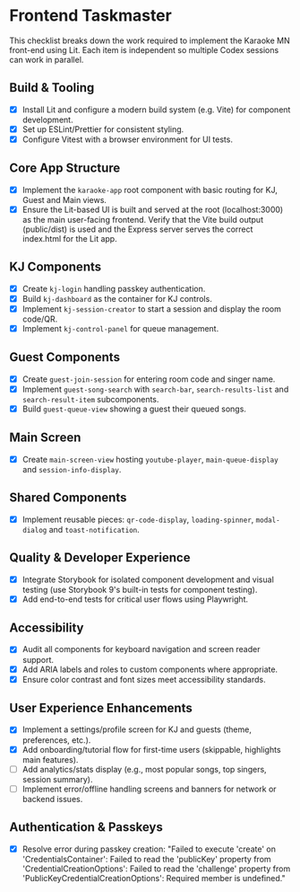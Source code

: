 # Frontend Taskmaster

This checklist breaks down the work required to implement the Karaoke MN front-end using Lit.
Each item is independent so multiple Codex sessions can work in parallel.

## Build & Tooling

- [x] Install Lit and configure a modern build system (e.g. Vite) for component development.
- [x] Set up ESLint/Prettier for consistent styling.
- [x] Configure Vitest with a browser environment for UI tests.

## Core App Structure

- [x] Implement the `karaoke-app` root component with basic routing for KJ, Guest and Main views.
- [x] Ensure the Lit-based UI is built and served at the root (localhost:3000) as the main user-facing frontend. Verify that the Vite build output (public/dist) is used and the Express server serves the correct index.html for the Lit app.

## KJ Components

- [x] Create `kj-login` handling passkey authentication.
- [x] Build `kj-dashboard` as the container for KJ controls.
- [x] Implement `kj-session-creator` to start a session and display the room code/QR.
- [x] Implement `kj-control-panel` for queue management.

## Guest Components

- [x] Create `guest-join-session` for entering room code and singer name.
- [x] Implement `guest-song-search` with `search-bar`, `search-results-list` and `search-result-item` subcomponents.
- [x] Build `guest-queue-view` showing a guest their queued songs.

## Main Screen

- [x] Create `main-screen-view` hosting `youtube-player`, `main-queue-display` and `session-info-display`.

## Shared Components

 - [x] Implement reusable pieces: `qr-code-display`, `loading-spinner`, `modal-dialog` and `toast-notification`.

## Quality & Developer Experience

- [x] Integrate Storybook for isolated component development and visual testing (use Storybook 9's built-in tests for component testing).
- [x] Add end-to-end tests for critical user flows using Playwright.

## Accessibility

- [x] Audit all components for keyboard navigation and screen reader support.
- [x] Add ARIA labels and roles to custom components where appropriate.
- [x] Ensure color contrast and font sizes meet accessibility standards.

## User Experience Enhancements

- [x] Implement a settings/profile screen for KJ and guests (theme, preferences, etc.).
- [x] Add onboarding/tutorial flow for first-time users (skippable, highlights main features).
- [ ] Add analytics/stats display (e.g., most popular songs, top singers, session summary).
- [ ] Implement error/offline handling screens and banners for network or backend issues.

## Authentication & Passkeys

- [x] Resolve error during passkey creation: "Failed to execute 'create' on 'CredentialsContainer': Failed to read the 'publicKey' property from 'CredentialCreationOptions': Failed to read the 'challenge' property from 'PublicKeyCredentialCreationOptions': Required member is undefined."

